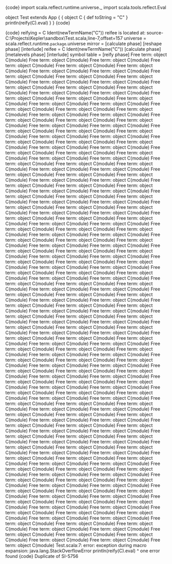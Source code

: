 {code}
import scala.reflect.runtime.universe._
import scala.tools.reflect.Eval

object Test extends App {
  {
    object C { def toString = "C" }
    println(reify(C).eval)
  }
}
{code}

{code}
reifying = 
C
Ident(newTermName("C"))
reifee is located at: source-C:\Projects\Kepler\sandbox\Test.scala,line-7,offset=157
universe = scala.reflect.runtime.`package`.universe
mirror = <empty>
[calculate phase]
[reshape phase]
[interlude]
reifee = 
C
Ident(newTermName("C"))
[calculate phase]
[metalevels phase]
[interlude]
symbol table = <empty>
[reify phase]
Free term: object C(module)
Free term: object C(module)
Free term: object C(module)
Free term: object C(module)
Free term: object C(module)
Free term: object C(module)
Free term: object C(module)
Free term: object C(module)
Free term: object C(module)
Free term: object C(module)
Free term: object C(module)
Free term: object C(module)
Free term: object C(module)
Free term: object C(module)
Free term: object C(module)
Free term: object C(module)
Free term: object C(module)
Free term: object C(module)
Free term: object C(module)
Free term: object C(module)
Free term: object C(module)
Free term: object C(module)
Free term: object C(module)
Free term: object C(module)
Free term: object C(module)
Free term: object C(module)
Free term: object C(module)
Free term: object C(module)
Free term: object C(module)
Free term: object C(module)
Free term: object C(module)
Free term: object C(module)
Free term: object C(module)
Free term: object C(module)
Free term: object C(module)
Free term: object C(module)
Free term: object C(module)
Free term: object C(module)
Free term: object C(module)
Free term: object C(module)
Free term: object C(module)
Free term: object C(module)
Free term: object C(module)
Free term: object C(module)
Free term: object C(module)
Free term: object C(module)
Free term: object C(module)
Free term: object C(module)
Free term: object C(module)
Free term: object C(module)
Free term: object C(module)
Free term: object C(module)
Free term: object C(module)
Free term: object C(module)
Free term: object C(module)
Free term: object C(module)
Free term: object C(module)
Free term: object C(module)
Free term: object C(module)
Free term: object C(module)
Free term: object C(module)
Free term: object C(module)
Free term: object C(module)
Free term: object C(module)
Free term: object C(module)
Free term: object C(module)
Free term: object C(module)
Free term: object C(module)
Free term: object C(module)
Free term: object C(module)
Free term: object C(module)
Free term: object C(module)
Free term: object C(module)
Free term: object C(module)
Free term: object C(module)
Free term: object C(module)
Free term: object C(module)
Free term: object C(module)
Free term: object C(module)
Free term: object C(module)
Free term: object C(module)
Free term: object C(module)
Free term: object C(module)
Free term: object C(module)
Free term: object C(module)
Free term: object C(module)
Free term: object C(module)
Free term: object C(module)
Free term: object C(module)
Free term: object C(module)
Free term: object C(module)
Free term: object C(module)
Free term: object C(module)
Free term: object C(module)
Free term: object C(module)
Free term: object C(module)
Free term: object C(module)
Free term: object C(module)
Free term: object C(module)
Free term: object C(module)
Free term: object C(module)
Free term: object C(module)
Free term: object C(module)
Free term: object C(module)
Free term: object C(module)
Free term: object C(module)
Free term: object C(module)
Free term: object C(module)
Free term: object C(module)
Free term: object C(module)
Free term: object C(module)
Free term: object C(module)
Free term: object C(module)
Free term: object C(module)
Free term: object C(module)
Free term: object C(module)
Free term: object C(module)
Free term: object C(module)
Free term: object C(module)
Free term: object C(module)
Free term: object C(module)
Free term: object C(module)
Free term: object C(module)
Free term: object C(module)
Free term: object C(module)
Free term: object C(module)
Free term: object C(module)
Free term: object C(module)
Free term: object C(module)
Free term: object C(module)
Free term: object C(module)
Free term: object C(module)
Free term: object C(module)
Free term: object C(module)
Free term: object C(module)
Free term: object C(module)
Free term: object C(module)
Free term: object C(module)
Free term: object C(module)
Free term: object C(module)
Free term: object C(module)
Free term: object C(module)
Free term: object C(module)
Free term: object C(module)
Free term: object C(module)
Free term: object C(module)
Free term: object C(module)
Free term: object C(module)
Free term: object C(module)
Free term: object C(module)
Free term: object C(module)
Free term: object C(module)
Free term: object C(module)
Free term: object C(module)
Free term: object C(module)
Free term: object C(module)
Free term: object C(module)
Free term: object C(module)
Free term: object C(module)
Free term: object C(module)
Free term: object C(module)
Free term: object C(module)
Free term: object C(module)
Free term: object C(module)
Free term: object C(module)
Free term: object C(module)
Free term: object C(module)
Free term: object C(module)
Free term: object C(module)
Free term: object C(module)
Free term: object C(module)
Free term: object C(module)
Free term: object C(module)
Free term: object C(module)
Free term: object C(module)
Free term: object C(module)
Free term: object C(module)
Free term: object C(module)
Free term: object C(module)
Free term: object C(module)
Free term: object C(module)
Free term: object C(module)
Free term: object C(module)
Free term: object C(module)
Free term: object C(module)
Free term: object C(module)
Free term: object C(module)
Free term: object C(module)
Free term: object C(module)
Free term: object C(module)
Free term: object C(module)
Free term: object C(module)
Free term: object C(module)
Free term: object C(module)
Free term: object C(module)
Free term: object C(module)
Free term: object C(module)
Free term: object C(module)
Free term: object C(module)
Free term: object C(module)
Free term: object C(module)
Free term: object C(module)
Free term: object C(module)
Free term: object C(module)
Free term: object C(module)
Free term: object C(module)
Free term: object C(module)
Free term: object C(module)
Free term: object C(module)
Free term: object C(module)
Free term: object C(module)
Free term: object C(module)
Free term: object C(module)
Free term: object C(module)
Free term: object C(module)
Free term: object C(module)
Free term: object C(module)
Free term: object C(module)
Free term: object C(module)
Free term: object C(module)
Free term: object C(module)
Free term: object C(module)
Free term: object C(module)
Free term: object C(module)
Test.scala:7: error: exception during macro expansion: java.lang.StackOverflowError
    println(reify(C).eval)
                 ^
one error found
{code}
Duplicate of SI-5756

